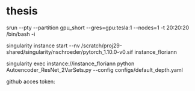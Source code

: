 # thesis
srun --pty --partition gpu_short --gres=gpu:tesla:1 --nodes=1 -t 20:20:20 /bin/bash -i

singularity instance start --nv /scratch/proj29-shared/singularity/nschroeder/pytorch_1.10.0-v0.sif instance_floriann

singularity exec instance://instance_floriann python Autoencoder_ResNet_2VarSets.py --config configs/default_depth.yaml 


github acces token:


